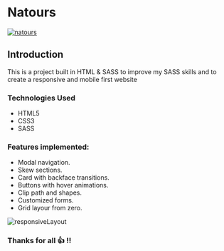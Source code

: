 # Natours  

[![natours](https://user-images.githubusercontent.com/8777166/49514459-6a799000-f894-11e8-957b-49936ab6f3b3.gif)](https://github.com/jotagep/Natours "Go to github site, and look code!")

## Introduction

This is a project built in HTML & SASS to improve my SASS skills and to create a responsive and mobile first website

### Technologies Used

+ HTML5
+ CSS3
+ SASS

### Features implemented:

+ Modal navigation.
+ Skew sections.
+ Card with backface transitions.
+ Buttons with hover animations.
+ Clip path and shapes.
+ Customized forms.
+ Grid layour from zero.


![responsiveLayout](https://user-images.githubusercontent.com/8777166/49514549-a7458700-f894-11e8-9b92-5c106e5022db.png)


### Thanks for all 👍 !!